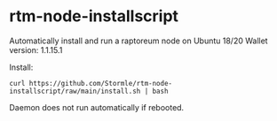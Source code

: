 # rtm-node-installscript
Automatically install and run a raptoreum node on Ubuntu 18/20
Wallet version: 1.1.15.1

Install:
```
curl https://github.com/Stormle/rtm-node-installscript/raw/main/install.sh | bash
```

Daemon does not run automatically if rebooted.

